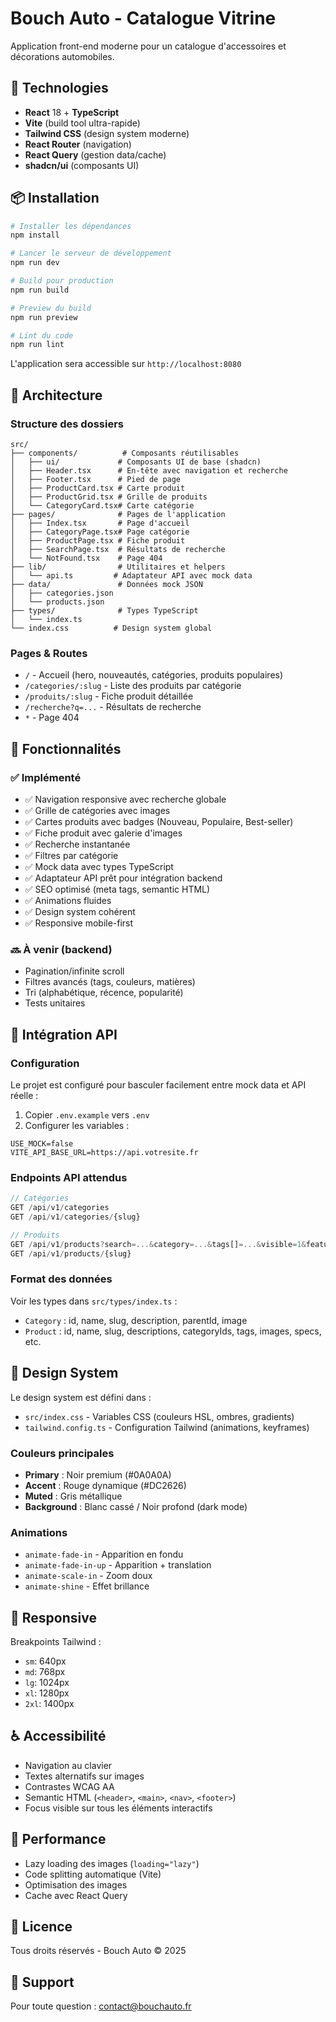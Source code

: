 # Bouch Auto - Catalogue Vitrine

Application front-end moderne pour un catalogue d'accessoires et décorations automobiles.

## 🚀 Technologies

- **React** 18 + **TypeScript**
- **Vite** (build tool ultra-rapide)
- **Tailwind CSS** (design system moderne)
- **React Router** (navigation)
- **React Query** (gestion data/cache)
- **shadcn/ui** (composants UI)

## 📦 Installation

```bash
# Installer les dépendances
npm install

# Lancer le serveur de développement
npm run dev

# Build pour production
npm run build

# Preview du build
npm run preview

# Lint du code
npm run lint
```

L'application sera accessible sur `http://localhost:8080`

## 🎨 Architecture

### Structure des dossiers

```
src/
├── components/          # Composants réutilisables
│   ├── ui/             # Composants UI de base (shadcn)
│   ├── Header.tsx      # En-tête avec navigation et recherche
│   ├── Footer.tsx      # Pied de page
│   ├── ProductCard.tsx # Carte produit
│   ├── ProductGrid.tsx # Grille de produits
│   └── CategoryCard.tsx# Carte catégorie
├── pages/              # Pages de l'application
│   ├── Index.tsx       # Page d'accueil
│   ├── CategoryPage.tsx# Page catégorie
│   ├── ProductPage.tsx # Fiche produit
│   ├── SearchPage.tsx  # Résultats de recherche
│   └── NotFound.tsx    # Page 404
├── lib/                # Utilitaires et helpers
│   └── api.ts         # Adaptateur API avec mock data
├── data/               # Données mock JSON
│   ├── categories.json
│   └── products.json
├── types/              # Types TypeScript
│   └── index.ts
└── index.css          # Design system global
```

### Pages & Routes

- `/` - Accueil (hero, nouveautés, catégories, produits populaires)
- `/categories/:slug` - Liste des produits par catégorie
- `/produits/:slug` - Fiche produit détaillée
- `/recherche?q=...` - Résultats de recherche
- `*` - Page 404

## 🎯 Fonctionnalités

### ✅ Implémenté

- ✅ Navigation responsive avec recherche globale
- ✅ Grille de catégories avec images
- ✅ Cartes produits avec badges (Nouveau, Populaire, Best-seller)
- ✅ Fiche produit avec galerie d'images
- ✅ Recherche instantanée
- ✅ Filtres par catégorie
- ✅ Mock data avec types TypeScript
- ✅ Adaptateur API prêt pour intégration backend
- ✅ SEO optimisé (meta tags, semantic HTML)
- ✅ Animations fluides
- ✅ Design system cohérent
- ✅ Responsive mobile-first

### 🔜 À venir (backend)

- Pagination/infinite scroll
- Filtres avancés (tags, couleurs, matières)
- Tri (alphabétique, récence, popularité)
- Tests unitaires

## 🔌 Intégration API

### Configuration

Le projet est configuré pour basculer facilement entre mock data et API réelle :

1. Copier `.env.example` vers `.env`
2. Configurer les variables :

```env
USE_MOCK=false
VITE_API_BASE_URL=https://api.votresite.fr
```

### Endpoints API attendus

```typescript
// Catégories
GET /api/v1/categories
GET /api/v1/categories/{slug}

// Produits
GET /api/v1/products?search=...&category=...&tags[]=...&visible=1&featured=1&page=1&per_page=20
GET /api/v1/products/{slug}
```

### Format des données

Voir les types dans `src/types/index.ts` :

- `Category` : id, name, slug, description, parentId, image
- `Product` : id, name, slug, descriptions, categoryIds, tags, images, specs, etc.

## 🎨 Design System

Le design system est défini dans :
- `src/index.css` - Variables CSS (couleurs HSL, ombres, gradients)
- `tailwind.config.ts` - Configuration Tailwind (animations, keyframes)

### Couleurs principales

- **Primary** : Noir premium (#0A0A0A)
- **Accent** : Rouge dynamique (#DC2626)
- **Muted** : Gris métallique
- **Background** : Blanc cassé / Noir profond (dark mode)

### Animations

- `animate-fade-in` - Apparition en fondu
- `animate-fade-in-up` - Apparition + translation
- `animate-scale-in` - Zoom doux
- `animate-shine` - Effet brillance

## 📱 Responsive

Breakpoints Tailwind :
- `sm`: 640px
- `md`: 768px
- `lg`: 1024px
- `xl`: 1280px
- `2xl`: 1400px

## ♿ Accessibilité

- Navigation au clavier
- Textes alternatifs sur images
- Contrastes WCAG AA
- Semantic HTML (`<header>`, `<main>`, `<nav>`, `<footer>`)
- Focus visible sur tous les éléments interactifs

## 🚀 Performance

- Lazy loading des images (`loading="lazy"`)
- Code splitting automatique (Vite)
- Optimisation des images
- Cache avec React Query

## 📄 Licence

Tous droits réservés - Bouch Auto © 2025

## 🤝 Support

Pour toute question : contact@bouchauto.fr
